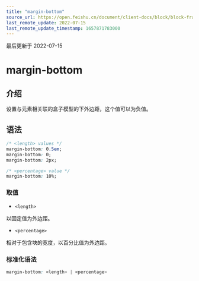 ```yaml
---
title: "margin-bottom"
source_url: https://open.feishu.cn/document/client-docs/block/block-frame/code-components-and-structure/view-layer/ttss/attributes/box-model/margin-bottom
last_remote_update: 2022-07-15
last_remote_update_timestamp: 1657871783000
---
```

最后更新于 2022-07-15

# margin-bottom

## 介绍

设置与元素相关联的盒子模型的下外边距，这个值可以为负值。

## 语法

```css
/* <length> values */
margin-bottom: 0.5em;
margin-bottom: 0;
margin-bottom: 2px;

/* <percentage> value */
margin-bottom: 10%;
```

### 取值

-   `<length>`

以固定值为外边距。

-   `<percentage>`

相对于包含块的宽度，以百分比值为外边距。

### 标准化语法

```css
margin-bottom: <length> | <percentage>
```
